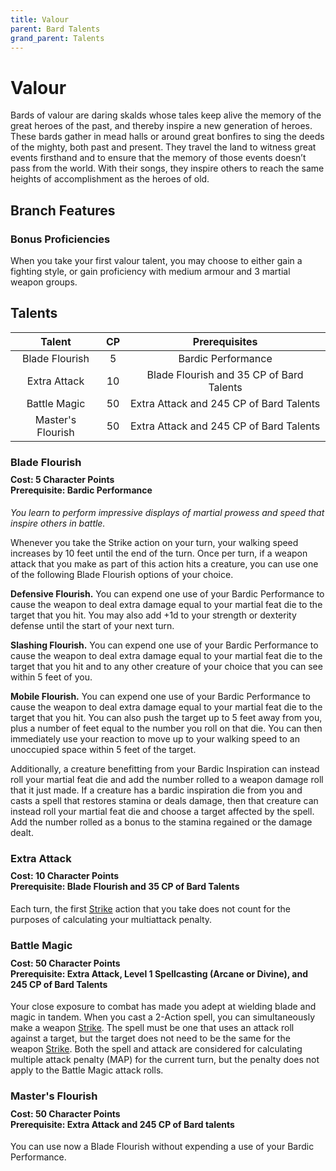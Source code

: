 ```yaml
---
title: Valour
parent: Bard Talents
grand_parent: Talents
---
```


# Valour
Bards of valour are daring skalds whose tales keep alive the memory of the great heroes of the past, and thereby inspire a new generation of heroes. These bards gather in mead halls or around great bonfires to sing the deeds of the mighty, both past and present. They travel the land to witness great events firsthand and to ensure that the memory of those events doesn’t pass from the world. With their songs, they inspire others to reach the same heights of accomplishment as the heroes of old.

## Branch Features

### Bonus Proficiencies
When you take your first valour talent, you may choose to either gain a fighting style, or gain proficiency with medium armour and 3 martial weapon groups.

## Talents

| Talent | CP | Prerequisites |
|:------:|:--:|:-------------:|
| Blade Flourish    | 5  | Bardic Performance |
| Extra Attack      | 10 | Blade Flourish and 35 CP of Bard Talents |
| Battle Magic      | 50 | Extra Attack and 245 CP of Bard Talents |
| Master's Flourish | 50 | Extra Attack and 245 CP of Bard Talents |

### Blade Flourish

<div style="margin-top:-10px;"></div>

#### **Cost:** 5 Character Points<br>**Prerequisite:** Bardic Performance 
*You learn to perform impressive displays of martial prowess and speed that inspire others in battle.*

Whenever you take the Strike action on your turn, your walking speed increases by 10 feet until the end of the turn. Once per turn, if a weapon attack that you make as part of this action hits a creature, you can use one of the following Blade Flourish options of your choice.

**Defensive Flourish.** You can expend one use of your Bardic Performance to cause the weapon to deal extra damage equal to your martial feat die to the target that you hit. You may also add +1d to your strength or dexterity defense until the start of your next turn.

**Slashing Flourish.** You can expend one use of your Bardic Performance to cause the weapon to deal extra damage equal to your martial feat die to the target that you hit and to any other creature of your choice that you can see within 5 feet of you.

**Mobile Flourish.** You can expend one use of your Bardic Performance to cause the weapon to deal extra damage equal to your martial feat die to the target that you hit. You can also push the target up to 5 feet away from you, plus a number of feet equal to the number you roll on that die. You can then immediately use your reaction to move up to your walking speed to an unoccupied space within 5 feet of the target.

Additionally, a creature benefitting from your Bardic Inspiration can instead roll your martial feat die and add the number rolled to a weapon damage roll that it just made. If a creature has a bardic inspiration die from you and casts a spell that restores stamina or deals damage, then that creature can instead roll your martial feat die and choose a target affected by the spell. Add the number rolled as a bonus to the stamina regained or the damage dealt.

### Extra Attack

<div style="margin-top:-10px;"></div>

#### **Cost:** 10 Character Points<br>**Prerequisite:** Blade Flourish and 35 CP of Bard Talents
Each turn, the first [Strike](https://stormchaserroleplaying.com/stormchaserRPG/Combat/Actions/Strike/) action that you take does not count for the purposes of calculating your multiattack penalty.

### Battle Magic

<div style="margin-top:-10px;"></div>

#### **Cost:** 50 Character Points<br>**Prerequisite:** Extra Attack, Level 1 Spellcasting (Arcane or Divine), and 245 CP of Bard Talents
Your close exposure to combat has made you adept at wielding blade and magic in tandem. When you cast a 2-Action spell, you can simultaneously make a weapon [Strike](https://stormchaserroleplaying.com/stormchaserRPG/Combat/Actions/Strike/). The spell must be one that uses an attack roll against a target, but the target does not need to be the same for the weapon [Strike](https://stormchaserroleplaying.com/stormchaserRPG/Combat/Actions/Strike/). Both the spell and attack are considered for calculating multiple attack penalty (MAP) for the current turn, but the penalty does not apply to the Battle Magic attack rolls.

### Master's Flourish

<div style="margin-top:-10px;"></div>

#### **Cost:** 50 Character Points<br>**Prerequisite:** Extra Attack and 245 CP of Bard talents
You can use now a Blade Flourish without expending a use of your Bardic Performance.
